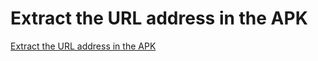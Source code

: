 # Extract the URL address in the APK
[Extract the URL address in the APK](https://aiwithcloud.com/2022/09/14/extract_the_url_address_in_the_apk/)